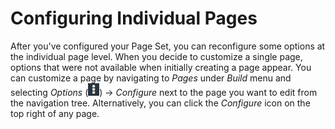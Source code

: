 # Configuring Individual Pages

After you've configured your Page Set, you can reconfigure some options at the
individual page level. When you decide to customize a single page, options that
were not available when initially creating a page appear. You can customize
a page by navigating to *Pages* under *Build* menu and selecting *Options*
(![Options](../../../../../images/icon-options.png)) &rarr; *Configure*
next to the page you want to edit from the navigation tree. Alternatively, you
can click the *Configure* icon on the top right of any page.
